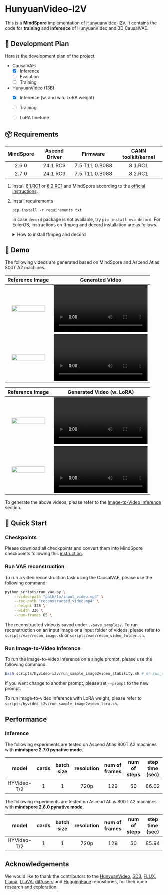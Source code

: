 # HunyuanVideo-I2V

This is a **MindSpore** implementation of [HunyuanVideo-I2V](https://github.com/Tencent/HunyuanVideo-I2V). It contains the code for **training** and **inference** of HunyuanVideo and 3D CausalVAE.


## 📑 Development Plan

Here is the development plan of the project:

- CausalVAE:
    - [x] Inference
    - [ ] Evalution
    - [ ] Training
- HunyuanVideo (13B):
    - [x] Inference (w. and w.o. LoRA weight)
    - [ ] Training
    - [ ] LoRA finetune



## 📦 Requirements


<div align="center">

| MindSpore | Ascend Driver |  Firmware   | CANN toolkit/kernel |
|:---------:|:-------------:|:-----------:|:-------------------:|
|   2.6.0    |    24.1.RC3    | 7.5.T11.0.B088 |   8.1.RC1     |
|   2.7.0    |    24.1.RC3    | 7.5.T11.0.B088 |   8.2.RC1     |

</div>

1. Install
   [8.1.RC1](https://www.hiascend.com/developer/download/community/result?module=cann&cann=8.1.RC1) or [8.2.RC1](https://www.hiascend.com/developer/download/community/result?module=cann&cann=8.2.RC1)
   and MindSpore according to the [official instructions](https://www.mindspore.cn/install).
2. Install requirements
    ```shell
    pip install -r requirements.txt
    ```
    In case `decord` package is not available, try `pip install eva-decord`.
    For EulerOS, instructions on ffmpeg and decord installation are as follows.

    <details onclose>
    <summary>How to install ffmpeg and decord</summary>

    ```
    1. install ffmpeg 4, referring to https://ffmpeg.org/releases
        wget https://ffmpeg.org/releases/ffmpeg-4.0.1.tar.bz2 --no-check-certificate
        tar -xvf ffmpeg-4.0.1.tar.bz2
        mv ffmpeg-4.0.1 ffmpeg
        cd ffmpeg
        ./configure --enable-shared         # --enable-shared is needed for sharing libavcodec with decord
        make -j 64
        make install

    2. install decord, referring to https://github.com/dmlc/decord?tab=readme-ov-file#install-from-source
        git clone --recursive https://github.com/dmlc/decord
        cd decord
        rm build && mkdir build && cd build
        cmake .. -DUSE_CUDA=0 -DCMAKE_BUILD_TYPE=Release
        make -j 64
        make install
        cd ../python
        python3 setup.py install --user
    ```

    </details>

## 🎥 Demo

The following videos are generated based on MindSpore and Ascend Atlas 800T A2 machines.

|  Reference Image | Generated Video |
|:----------------:|:----------------:|
| <img src="https://github.com/user-attachments/assets/051a662d-ec52-4cc2-b746-be0d36d8c041" width="90%">         |  <video src="https://github.com/user-attachments/assets/7dcf295d-4356-4490-b281-ec1d5d69866b" width="100%"> </video>        |
|  <img src="https://github.com/user-attachments/assets/c385a11f-60c7-4919-b0f1-bc5e715f673c" width="90%">         |       <video src="https://github.com/user-attachments/assets/73315093-5c58-4b2c-8231-154f36124f76" width="100%"> </video>        |

|  Reference Image | Generated Video (w. LoRA) |
|:----------------:|:----------------:|
| <img src="https://github.com/user-attachments/assets/e28140e7-2038-43a6-8ce8-9d738649c356" width="90%">          |  <video src="https://github.com/user-attachments/assets/fc0638f8-e342-4994-96d6-4234d692cb5e" width="100%"> </video>        |
|  <img src="https://github.com/user-attachments/assets/058ce139-1f2c-4aac-9700-dbcd8c847117" width="90%">         |       <video src="https://github.com/user-attachments/assets/e6bba358-2385-499e-ae81-67176cc8a806" width="100%"> </video>        |

To generate the above videos, please refer to the [Image-to-Video Inference](#run-image-to-video-inference) section.

## 🚀 Quick Start

### Checkpoints

Please download all checkpoints and convert them into MindSpore checkpoints following this [instruction](./ckpts/README.md).

### Run VAE reconstruction

To run a video reconstruction task using the CausalVAE, please use the following command:
```bash
python scripts/run_vae.py \
    --video-path "path/to/input_video.mp4" \
    --rec-path "reconstructed_video.mp4" \
    --height 336 \
    --width 336 \
    --num-frames 65 \
```
The reconstructed video is saved under `./save_samples/`. To run reconstruction on an input image or a input folder of videos, please refer to `scripts/vae/recon_image.sh` or `scripts/vae/recon_video_folder.sh`.


<!-- ### Run Text-to-Video Inference

To run the text-to-video inference on a single prompt, please use the following command:
```bash
bash scripts/hyvideo/run_t2v_sample.sh
```
If you want change to another prompt, please set `--prompt` to the new prompt. -->

### Run Image-to-Video Inference

To run the image-to-video inference on a single prompt, please use the following command:
```bash
bash scripts/hyvideo-i2v/run_sample_image2video_stability.sh # or run_sample_image2video_dynamic.sh
```
If you want change to another prompt, please set `--prompt` to the new prompt.

To run image-to-video inference with LoRA weight, please refer to `scripts/hyvideo-i2v/run_sample_image2video_lora.sh`.

## Performance

### Inference

The following experiments are tested on Ascend Atlas 800T A2 machines with **mindspore 2.7.0 pynative mode**.

| model | cards | batch size | resolution | num of frames | num of steps | step time (sec) |
|:-:|:-:|:-:|:-:|:-:|:-:|:-:|
|  HYVideo-T/2 | 1 | 1  | 720p |  129 | 50 | 86.02 |

The following experiments are tested on Ascend Atlas 800T A2 machines with **mindspore 2.6.0 pynative mode**.

| model | cards | batch size | resolution | num of frames | num of steps | step time (sec) |
|:-:|:-:|:-:|:-:|:-:|:-:|:-:|
|  HYVideo-T/2 | 1 | 1  | 720p |  129 | 50 | 85.94 |



## Acknowledgements

We would like to thank the contributors to the [HunyuanVideo](https://arxiv.org/abs/2412.03603), [SD3](https://huggingface.co/stabilityai/stable-diffusion-3-medium), [FLUX](https://github.com/black-forest-labs/flux), [Llama](https://github.com/meta-llama/llama), [LLaVA](https://github.com/haotian-liu/LLaVA), [diffusers](https://github.com/huggingface/diffusers) and [HuggingFace](https://huggingface.co) repositories, for their open research and exploration.
